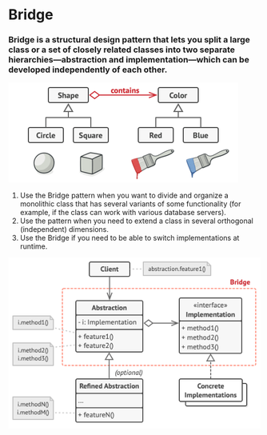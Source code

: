 # **Bridge**
### Bridge is a structural design pattern that lets you split a large class or a set of closely related classes into two separate hierarchies—abstraction and implementation—which can be developed independently of each other.
![](resource/solution-en.png)

1. Use the Bridge pattern when you want to divide and organize a monolithic class that has several variants of some functionality (for example, if the class can work with various database servers).
2. Use the pattern when you need to extend a class in several orthogonal (independent) dimensions.
3. Use the Bridge if you need to be able to switch implementations at runtime.



![](resource/structure-en.png)